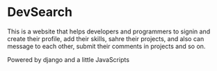 # DevSearch
This is a website that helps developers and programmers to signin and create their profile, add their skills, sahre their projects, and also 
can message to each other, submit their comments in projects and so on.


Powered by django and a little JavaScripts

